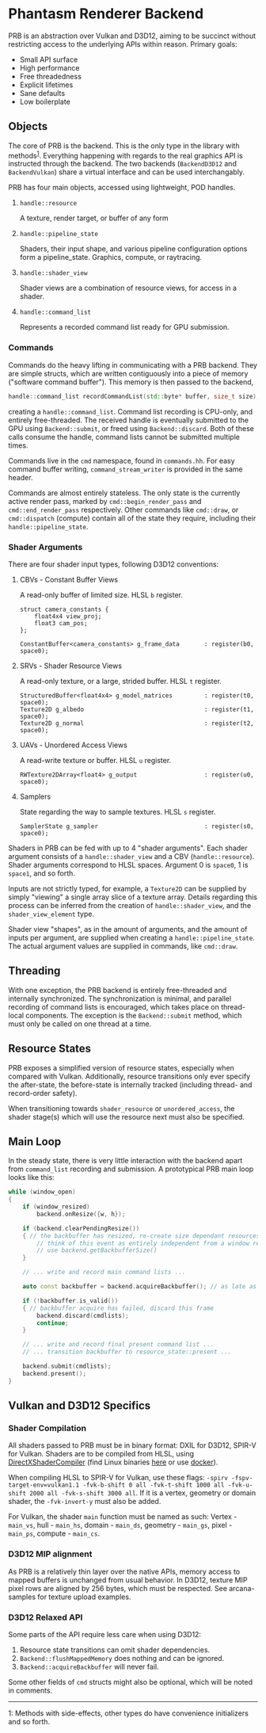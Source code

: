 
# Phantasm Renderer Backend

PRB is an abstraction over Vulkan and D3D12, aiming to be succinct without restricting access to the underlying APIs within reason. Primary goals:

- Small API surface
- High performance
- Free threadedness
- Explicit lifetimes
- Sane defaults
- Low boilerplate

## Objects

The core of PRB is the backend. This is the only type in the library with methods<sup>[1](#footnote1)</sup>. Everything happening with regards to the real graphics API is instructed through the backend. The two backends  (`BackendD3D12` and `BackendVulkan`) share a virtual interface and can be used interchangably.

PRB has four main objects, accessed using lightweight, POD handles.

1. `handle::resource`

    A texture, render target, or buffer of any form

2. `handle::pipeline_state`

    Shaders, their input shape, and various pipeline configuration options form a pipeline_state. Graphics, compute, or raytracing.

3. `handle::shader_view`

    Shader views are a combination of resource views, for access in a shader.

4. `handle::command_list`

    Represents a recorded command list ready for GPU submission.

### Commands

Commands do the heavy lifting in communicating with a PRB backend. They are simple structs, which are written contiguously into a piece of memory ("software command buffer"). This memory is then passed to the backend,

```C++
handle::command_list recordCommandList(std::byte* buffer, size_t size);
```

creating a `handle::command_list`. Command list recording is CPU-only, and entirely free-threaded. The received handle is eventually submitted to the GPU using `Backend::submit`, or freed using `Backend::discard`. Both of these calls consume the handle, command lists cannot be submitted multiple times.

Commands live in the `cmd` namespace, found in `commands.hh`. For easy command buffer writing, `command_stream_writer` is provided in the same header.

Commands are almost entirely stateless. The only state is the currently active render pass, marked by `cmd::begin_render_pass` and `cmd::end_render_pass` respectively. Other commands like `cmd::draw`, or `cmd::dispatch` (compute) contain all of the state they require, including their `handle::pipeline_state`.

### Shader Arguments

There are four shader input types, following D3D12 conventions:

1. CBVs - Constant Buffer Views

    A read-only buffer of limited size. HLSL `b` register.

    ```HLSL
    struct camera_constants {
        float4x4 view_proj;
        float3 cam_pos;
    };

    ConstantBuffer<camera_constants> g_frame_data       : register(b0, space0);
    ```

2. SRVs - Shader Resource Views

    A read-only texture, or a large, strided buffer. HLSL `t` register.

    ```HLSL
    StructuredBuffer<float4x4> g_model_matrices         : register(t0, space0);
    Texture2D g_albedo                                  : register(t1, space0);
    Texture2D g_normal                                  : register(t2, space0);
    ```

3. UAVs - Unordered Access Views

    A read-write texture or buffer. HLSL `u` register.

    ```HLSL
    RWTexture2DArray<float4> g_output                   : register(u0, space0);
    ```

4. Samplers

    State regarding the way to sample textures. HLSL `s` register.

    ```HLSL
    SamplerState g_sampler                              : register(s0, space0);
    ```

Shaders in PRB can be fed with up to 4 "shader arguments". Each shader argument consists of a `handle::shader_view` and a CBV (`handle::resource`). Shader arguments correspond to HLSL spaces. Argument 0 is `space0`, 1 is `space1`, and so forth.

Inputs are not strictly typed, for example, a `Texture2D` can be supplied by simply "viewing" a single array slice of a texture array. Details regarding this process can be inferred from the creation of `handle::shader_view`, and the `shader_view_element` type.

Shader view "shapes", as in the amount of arguments, and the amount of inputs per argument, are supplied when creating a `handle::pipeline_state`. The actual argument values are supplied in commands, like `cmd::draw`.

## Threading

With one exception, the PRB backend is entirely free-threaded and internally synchronized. The synchronization is minimal, and parallel recording of command lists is encouraged, which takes place on thread-local components. The exception is the `Backend::submit` method, which must only be called on one thread at a time.

## Resource States

PRB exposes a simplified version of resource states, especially when compared with Vulkan. Additionally, resource transitions only ever specify the after-state, the before-state is internally tracked (including thread- and record-order safety).

When transitioning towards `shader_resource` or `unordered_access`, the shader stage(s) which will use the resource next must also be specified.

## Main Loop

In the steady state, there is very little interaction with the backend apart from `command_list` recording and submission. A prototypical PRB main loop looks like this:

```C++
while (window_open)
{
    if (window_resized)
        backend.onResize({w, h});

    if (backend.clearPendingResize())
    { // the backbuffer has resized, re-create size dependant resources
        // think of this event as entirely independent from a window resize, do all your resize logic here
        // use backend.getBackbufferSize()
    }

    // ... write and record main command lists ...

    auto const backbuffer = backend.acquireBackbuffer(); // as late as possible

    if (!backbuffer.is_valid()) 
    { // backbuffer acquire has failed, discard this frame
        backend.discard(cmdlists);
        continue;
    }

    // ... write and record final present command list ...
    // ... transition backbuffer to resource_state::present ...

    backend.submit(cmdlists);
    backend.present();
}
```

## Vulkan and D3D12 Specifics

### Shader Compilation

All shaders passed to PRB must be in binary format: DXIL for D3D12, SPIR-V for Vulkan. Shaders are to be compiled from HLSL, using [DirectXShaderCompiler](https://github.com/microsoft/DirectXShaderCompiler/releases) (find Linux binaries [here](https://github.com/project-arcana/arcana-samples/tree/develop/res/pr/liveness_sample/shader/dxc_bin/linux) or use [docker](https://hub.docker.com/r/gwihlidal/dxc/)).

When compiling HLSL to SPIR-V for Vulkan, use these flags: `-spirv -fspv-target-env=vulkan1.1 -fvk-b-shift 0 all -fvk-t-shift 1000 all -fvk-u-shift 2000 all -fvk-s-shift 3000 all`. If it is a vertex, geometry or domain shader, the `-fvk-invert-y` must also be added.

For Vulkan, the shader `main` function must be named as such: Vertex - `main_vs`, hull - `main_hs`, domain - `main_ds`, geometry - `main_gs`, pixel - `main_ps`, compute - `main_cs`.

### D3D12 MIP alignment

As PRB is a relatively thin layer over the native APIs, memory access to mapped buffers is unchanged from usual behavior. In D3D12, texture MIP pixel rows are aligned by 256 bytes, which must be respected. See arcana-samples for texture upload examples.

### D3D12 Relaxed API

Some parts of the API require less care when using D3D12:

1. Resource state transitions can omit shader dependencies.
2. `Backend::flushMappedMemory` does nothing and can be ignored.
3. `Backend::acquireBackbuffer` will never fail.

Some other fields of `cmd` structs might also be optional, which will be noted in comments.

---

<a name="footnote1">1</a>: Methods with side-effects, other types do have convenience initializers and so forth.
